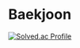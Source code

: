 # Baekjoon
[![Solved.ac Profile](http://mazassumnida.wtf/api/generate_badge?boj=l2007889)](https://solved.ac/l2007889)
